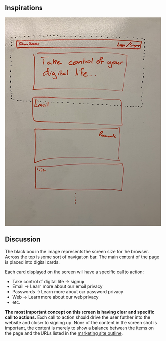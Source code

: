 ## Inspirations
![](main-landing-page_wb.jpeg?raw=true)

## Discussion
The black box in the image represents the screen size for the browser. Across the top is some sort of navigation bar.  The main content of the page is placed into digital cards. 

Each card displayed on the screen will have a specific call to action:
* Take control of digital life -> signup
* Email -> Learn more about our email privacy
* Passwords -> Learn more about our password privacy
* Web -> Learn more about our web privacy
* etc.

**The most important concept on this screen is having clear and specific call to actions.** Each call to action should drive the user further into the website and closer to signing up. None of the content in the screen shot is important, the content is merely to show a balance between the items on the page and the URLs listed in the [marketing site outline](./resources/marketing-site-outline.md).
